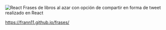![React](https://img.shields.io/badge/react-%2320232a.svg?style=for-the-badge&logo=react&logoColor=%2361DAFB)
Frases de libros al azar con opción de compartir en forma de tweet realizado en React

https://frann11.github.io/frases/
